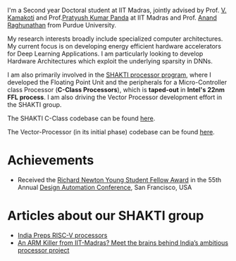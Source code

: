 
I'm a Second year Doctoral student at IIT Madras, jointly advised by Prof. [V. Kamakoti](https://www.cse.iitm.ac.in/profile.php?arg=MTg=) and Prof.[Pratyush Kumar Panda](http://www.cse.iitm.ac.in/~pratyush/) at IIT Madras and Prof. [Anand Raghunathan](https://engineering.purdue.edu/~araghu/) from Purdue University. 

My research interests broadly include specialized computer architectures. My current focus is on developing energy efficient hardware accelerators for Deep Learning Applications. I am particularly looking to develop Hardware Architectures which exploit the underlying sparsity in DNNs.


I am also primarily involved in the [SHAKTI processor program](http://rise.cse.iitm.ac.in/rise1/projects/shakti.html), where I developed the Floating Point Unit and the peripherals for a Micro-Controller class Processor (**C-Class Processors**), which is **taped-out** in **Intel's 22nm FFL process**. I am also driving the Vector Processor development effort in the SHAKTI group. 

The SHAKTI C-Class codebase can be found [here](https://bitbucket.org/casl/c-class).
 
The Vector-Processor (in its initial phase) codebase can be found [here](https://bitbucket.org/casl/shakti_public/src/a07bfad52040965d667df5613b2a280b482d38e0/cores/common_modules/VectorAccel/?at=master).

# [](#header-3)Achievements
* Received the [Richard Newton Young Student Fellow Award](https://dac.com/content/richard-newton-young-student-fellow-program-0) in the 55th Annual [Design Automation Conference](https://dac.com/), San Francisco, USA

# [](#header-3)Articles about our SHAKTI group
* [India Preps RISC-V processors](https://www.eetimes.com/document.asp?doc_id=1328790&page_number=2)
* [An ARM Killer from IIT-Madras? Meet the brains behind India’s ambitious processor project](https://factordaily.com/india-chip-design-shakti-iit-madras/)

